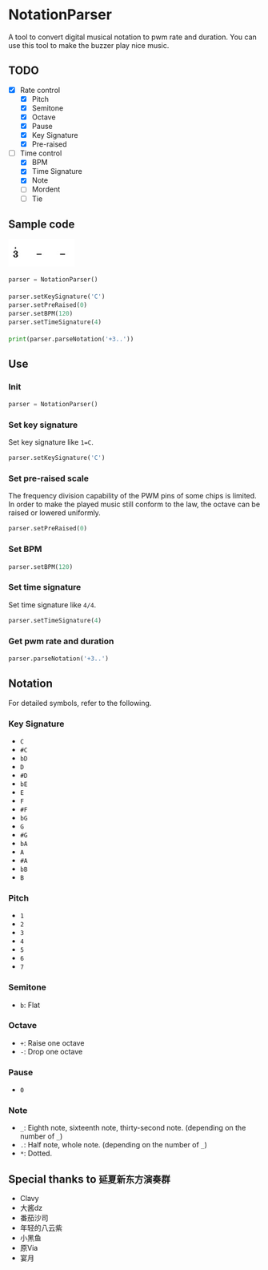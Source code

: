 # NotationParser

A tool to convert digital musical notation to pwm rate and duration. You can use this tool to make the buzzer play nice music.

## TODO

- [x] Rate control
  - [x] Pitch
  - [x] Semitone
  - [x] Octave
  - [x] Pause
  - [x] Key Signature
  - [x] Pre-raised
- [ ] Time control
  - [x] BPM
  - [x] Time Signature
  - [x] Note
  - [ ] Mordent
  - [ ] Tie

## Sample code

![](assets/Snipaste_2022-06-02_10-42-26.jpg)

``` python
parser = NotationParser()

parser.setKeySignature('C')
parser.setPreRaised(0)
parser.setBPM(120)
parser.setTimeSignature(4)

print(parser.parseNotation('+3..'))
```

## Use

### Init

``` python
parser = NotationParser()
```

### Set key signature

Set key signature like `1=C`.

``` python
parser.setKeySignature('C')
```

### Set pre-raised scale

The frequency division capability of the PWM pins of some chips is limited. In order to make the played music still conform to the law, the octave can be raised or lowered uniformly.

``` python
parser.setPreRaised(0)
```

### Set BPM

``` python
parser.setBPM(120)
```

### Set time signature

Set time signature like `4/4`.

``` python
parser.setTimeSignature(4)
```

### Get pwm rate and duration

``` python
parser.parseNotation('+3..')
```

## Notation

For detailed symbols, refer to the following.

### Key Signature

* `C`
* `#C`
* `bD`
* `D`
* `#D`
* `bE`
* `E`
* `F`
* `#F`
* `bG`
* `G`
* `#G`
* `bA`
* `A`
* `#A`
* `bB`
* `B`

### Pitch

* `1`
* `2`
* `3`
* `4`
* `5`
* `6`
* `7`

### Semitone

* `b`: Flat

### Octave

* `+`: Raise one octave
* `-`: Drop one octave

### Pause

* `0`

### Note

* `_`: Eighth note, sixteenth note, thirty-second note. (depending on the number of `_`)
* `.`: Half note, whole note. (depending on the number of `_`)
* `*`: Dotted.

## Special thanks to `延夏新东方演奏群`

* Clavy
* 大酱dz
* 番茄沙司
* 年轻的八云紫
* 小黑鱼
* 原Via
* 宴月